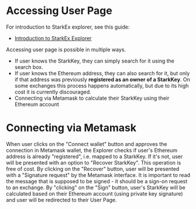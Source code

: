 # Accessing User Page

For introduction to StarkEx explorer, see this guide:

* [Introduction to StarkEx Explorer](/tutorials/introduction)

Accessing user page is possible in multiple ways. 

* If user knows the StarkKey, they can simply search for it using the search box. 
* If user knows the Ethereum address, they can also search for it, but only if that address was previously **registered as an owner of a StarkKey**. On some exchanges this process happens automatically, but due to its high cost it is currently discouraged.
* Connecting via Metamask to calculate their StarkKey using their Ethereum account

# Connecting via Metamask

When user clicks on the "Connect wallet" button and approves the connection in Metamask wallet, the Explorer checks if user's Ethereum address is already "registered", i.e. mapped to a StarkKey. If it's not, user will be presented with an option to "Recover StarkKey". This operation is free of cost. By clicking on the "Recover" button, user will be presented with a "Signature request" by the Metamask interface. It is important to read the message that is supposed to be signed - it should be a sign-on request to an exchange. By "clicking" on the "Sign" button, user's StarkKey will be calculated based on their Ethereum account (using private key signature) and user will be redirected to their User Page.


